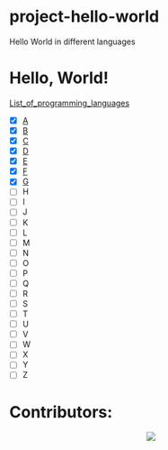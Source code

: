 # project-hello-world
Hello World in different languages

# Hello, World!
[List_of_programming_languages](https://en.wikipedia.org/wiki/List_of_programming_languages)
- [X] [A](https://github.com/Burkifa23/project-hello-world/blob/main/A/A.md)
- [X] [B](https://github.com/Burkifa23/project-hello-world/blob/main/B/B.md)
- [X] [C](https://github.com/Burkifa23/project-hello-world/blob/main/C/C.md)
- [X] [D](https://github.com/Burkifa23/project-hello-world/blob/main/D/D.md)
- [X] [E](https://github.com/Burkifa23/project-hello-world/blob/main/E/E.md)
- [X] [F](https://github.com/Burkifa23/project-hello-world/blob/main/F/F.md)
- [X] [G](https://github.com/Burkifa23/project-hello-world/blob/main/G/G.md)
- [ ] H
- [ ] I
- [ ] J
- [ ] K
- [ ] L
- [ ] M
- [ ] N
- [ ] O
- [ ] P
- [ ] Q
- [ ] R
- [ ] S
- [ ] T
- [ ] U
- [ ] V
- [ ] W
- [ ] X
- [ ] Y
- [ ] Z

# Contributors:
<p align="center">
  <a href="https://github.com/COSSAVVU/project-hello-world/graphs/contributors">
    <img src="https://contributors-img.web.app/image?repo=COSSAVVU/project-hello-world" />
  </a>
</p>
